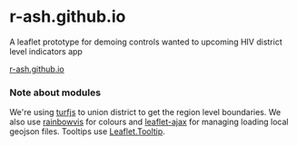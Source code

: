 # r-ash.github.io

A leaflet prototype for demoing controls wanted to upcoming HIV district level indicators app

[r-ash.github.io](https://r-ash.github.io)

### Note about modules

We're using [turfjs](https://github.com/Turfjs/) to union district to get the region level boundaries. We also use [rainbowvis](https://github.com/anomal/RainbowVis-JS) for colours and [leaflet-ajax](https://github.com/calvinmetcalf/leaflet-ajax) for managing loading local geojson files. Tooltips use [Leaflet.Tooltip](https://github.com/w8r/Leaflet.Tooltip).
